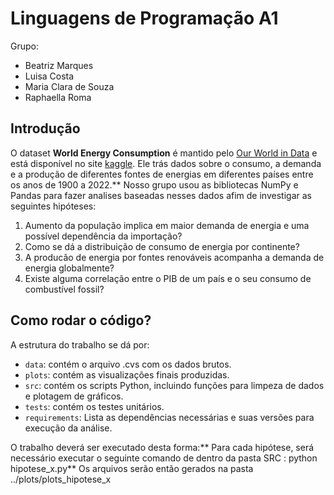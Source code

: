 # Linguagens de Programação A1

Grupo:
- Beatriz Marques
- Luisa Costa
- Maria Clara de Souza
- Raphaella Roma

## Introdução
O dataset **World Energy Consumption** é mantido pelo [Our World in Data](https://ourworldindata.org/) e está disponível no site [kaggle](https://www.kaggle.com/datasets/pralabhpoudel/world-energy-consumption). Ele trás dados sobre o consumo, a demanda e a produção de diferentes fontes de energias em diferentes países entre os anos de 1900 a 2022.\**
Nosso grupo usou as bibliotecas NumPy e Pandas para fazer analises baseadas nesses dados afim de investigar as seguintes hipóteses:

1. Aumento da população implica em maior demanda de energia e uma possível dependência da importação?
2. Como se dá a distribuição de consumo de energia por continente?
3. A producão de energia por fontes renováveis acompanha a demanda de energia globalmente?
4. Existe alguma correlação entre o PIB de um país e o seu consumo de combustível fossil?

## Como rodar o código? 
A estrutura do trabalho se dá por:

* `data`: contém o arquivo .cvs com os dados brutos.
* `plots`: contém as visualizações finais produzidas.
* `src`: contém os scripts Python, incluindo funções para limpeza de dados e plotagem de gráficos.
* `tests`: contém os testes unitários.
* `requirements`: Lista as dependências necessárias e suas versões para execução da análise.

O trabalho deverá ser executado desta forma:\**
  Para cada hipótese, será necessário executar o seguinte comando de dentro da pasta SRC :  python hipotese_x.py\**
  Os arquivos serão então gerados na pasta ../plots/plots_hipotese_x
  



